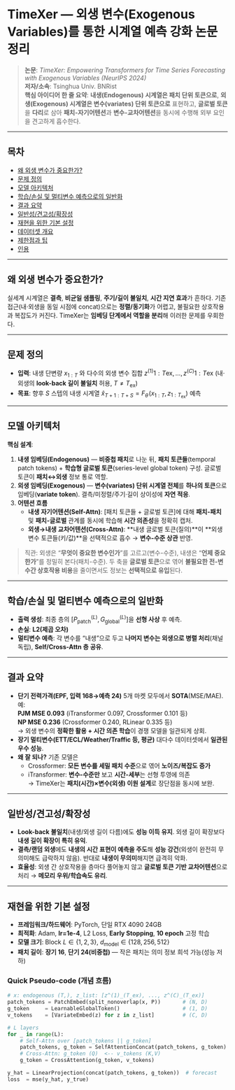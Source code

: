 # TimeXer — 외생 변수(Exogenous Variables)를 통한 시계열 예측 강화 논문 정리

> **논문**: *TimeXer: Empowering Transformers for Time Series Forecasting with Exogenous Variables (NeurIPS 2024)*  
> **저자/소속**: Tsinghua Univ. BNRist  
> **핵심 아이디어 한 줄 요약**: **내생(Endogenous) 시계열은 패치 단위 토큰으로**, **외생(Exogenous) 시계열은 변수(variates) 단위 토큰으로** 표현하고, **글로벌 토큰**을 **다리**로 삼아 **패치-자기어텐션**과 **변수-교차어텐션**을 동시에 수행해 외부 요인을 견고하게 흡수한다.

---

## 목차
- [왜 외생 변수가 중요한가?](#왜-외생-변수가-중요한가)
- [문제 정의](#문제-정의)
- [모델 아키텍처](#모델-아키텍처)
- [학습/손실 및 멀티변수 예측으로의 일반화](#학습손실-및-멀티변수-예측으로의-일반화)
- [결과 요약](#결과-요약)
- [일반성/견고성/확장성](#일반성견고성확장성)
- [재현을 위한 기본 설정](#재현을-위한-기본-설정)
- [데이터셋 개요](#데이터셋-개요)
- [제한점과 팁](#제한점과-팁)
- [인용](#인용)

---

## 왜 외생 변수가 중요한가?
실세계 시계열은 **결측**, **비균일 샘플링**, **주기/길이 불일치**, **시간 지연 효과**가 흔하다. 기존 접근(내·외생을 동일 시점에 concat)으로는 **정렬/동기화**가 어렵고, 불필요한 상호작용과 복잡도가 커진다. TimeXer는 **임베딩 단계에서 역할을 분리**해 이러한 문제를 우회한다.

---

## 문제 정의
- **입력**: 내생 단변량 $x_{1:T}$ 와 다수의 외생 변수 집합 $z^{(1)}{1:T{\mathrm{ex}}}, \dots, z^{(C)}{1:T{\mathrm{ex}}}$
  (내·외생의 **look-back 길이 불일치** 허용, $T \neq T_{\mathrm{ex}}$)
- **목표**: 향후 $S$ 스텝의 내생 시계열 $\hat{x}_{T+1:T+S} = F_{\theta}\!\big(x_{1:T},\, z_{1:T_{\mathrm{ex}}}\big)$ 예측

---

## 모델 아키텍처
**핵심 설계**:  
1) **내생 임베딩(Endogenous)** — **비중첩 패치**로 나눈 뒤, **패치 토큰들**(temporal patch tokens) + **학습형 글로벌 토큰**(series-level global token) 구성. 글로벌 토큰이 **패치↔외생** 정보 통로 역할.  
2) **외생 임베딩(Exogenous)** — **변수(variates) 단위 시계열 전체**를 **하나의 토큰**으로 임베딩(**variate token**). 결측/미정렬/주기·길이 상이성에 **자연 적응**.  
3) **어텐션 흐름**  
   - **내생 자기어텐션(Self-Attn)**: [패치 토큰들 + 글로벌 토큰]에 대해 **패치-패치** 및 **패치-글로벌** 관계를 동시에 학습해 **시간 의존성**을 정확히 캡처.  
   - **외생→내생 교차어텐션(Cross-Attn)**: **내생 글로벌 토큰(질의)**이 **외생 변수 토큰들(키/값)**을 선택적으로 흡수 → **변수-수준 상관** 반영.  

> 직관: 외생은 “**무엇이 중요한 변수인가**”를 고르고(변수-수준), 내생은 “**언제 중요한가**”를 정밀히 본다(패치-수준). 두 축을 **글로벌 토큰**으로 엮어 **불필요한 전-변수간 상호작용 비용**을 줄이면서도 정보는 **선택적으로 유입**된다.

---

## 학습/손실 및 멀티변수 예측으로의 일반화
- **출력 생성**: 최종 층의 $[P^{(L)}_{\text{patch}}, G^{(L)}_{\text{global}}]$을 **선형 사상** 후 예측.  
- **손실**: **L2(제곱 오차)**  
- **멀티변수 예측**: 각 변수를 “내생”으로 두고 **나머지 변수는 외생으로 병렬 처리**(채널 독립), **Self/Cross-Attn 층 공유**.

---

## 결과 요약
- **단기 전력가격(EPF, 입력 168→예측 24)** 5개 마켓 모두에서 **SOTA**(MSE/MAE). 예:  
  **PJM MSE 0.093** (iTransformer 0.097, Crossformer 0.101 등)  
  **NP MSE 0.236** (Crossformer 0.240, RLinear 0.335 등)  
  → 외생 변수의 **정확한 활용 + 시간 의존 학습**이 경쟁 모델을 일관되게 상회.  
- **장기 멀티변수(ETT/ECL/Weather/Traffic 등, 평균)** 대다수 데이터셋에서 **일관된 우수 성능**.  
- **왜 잘 되나?** 기존 모델은  
  - Crossformer: **모든 변수를 세밀 패치 수준**으로 엮어 **노이즈/복잡도 증가**  
  - iTransformer: **변수-수준만** 보고 **시간-세부**는 선형 투영에 의존  
  → TimeXer는 **패치(시간)×변수(외생) 이원 설계**로 장단점을 동시에 보완.

---

## 일반성/견고성/확장성
- **Look-back 불일치**(내생/외생 길이 다름)에도 **성능 이득 유지**. 외생 길이 확장보다 **내생 길이 확장이 특히 유익**.  
- **결측/랜덤 외생**에도 **내생의 시간 표현이 예측을 주도**해 **성능 강건**(외생이 완전히 무의미해도 급락하지 않음). 반대로 **내생이 무의미**해지면 급격히 악화.  
- **효율성**: 외생 간 상호작용을 층마다 풀어놓지 않고 **글로벌 토큰 기반 교차어텐션**으로 처리 → **메모리 우위/학습속도 유리**.

---

## 재현을 위한 기본 설정
- **프레임워크/하드웨어**: PyTorch, 단일 RTX 4090 24GB  
- **최적화**: Adam, **lr=1e-4**, L2 Loss, **Early Stopping**, **10 epoch** 고정 학습  
- **모델 크기**: Block $L \in \{1,2,3\}$, $d_{\text{model}}\in\{128,256,512\}$
- **패치 길이**: **장기 16**, **단기 24(비중첩)** — 작은 패치는 의미 정보 희석 가능(성능 저하)

### Quick Pseudo-code (개념 흐름)
```python
# x: endogenous (T,), z_list: [z^(1)_(T_ex), ..., z^(C)_(T_ex)]
patch_tokens = PatchEmbed(split_nonoverlap(x, P))       # (N, D)
g_token     = LearnableGlobalToken()                    # (1, D)
v_tokens    = [VariateEmbed(z) for z in z_list]         # (C, D)

# L layers
for _ in range(L):
    # Self-Attn over [patch_tokens || g_token]
    patch_tokens, g_token = SelfAttentionConcat(patch_tokens, g_token)
    # Cross-Attn: g_token (Q)  <-- v_tokens (K,V)
    g_token = CrossAttention(g_token, v_tokens)

y_hat = LinearProjection(concat(patch_tokens, g_token))  # forecast
loss  = mse(y_hat, y_true)
